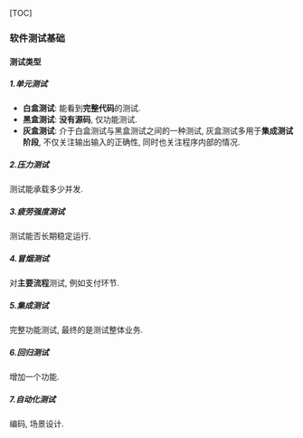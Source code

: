 [TOC]

### 软件测试基础

#### 测试类型

##### 1.单元测试

- **白盒测试**: 能看到**完整代码**的测试. 
- **黑盒测试**: **没有源码**, 仅功能测试. 
- **灰盒测试**: 介于白盒测试与黑盒测试之间的一种测试, 灰盒测试多用于**集成测试阶段**, 不仅关注输出输入的正确性, 同时也关注程序内部的情况. 

##### 2.压力测试

测试能承载多少并发. 

##### 3.疲劳强度测试

测试能否长期稳定运行. 

##### 4.冒烟测试

对**主要流程**测试, 例如支付环节. 

##### 5.集成测试

完整功能测试, 最终的是测试整体业务. 

##### 6.回归测试

增加一个功能. 

##### 7.自动化测试

编码, 场景设计. 

